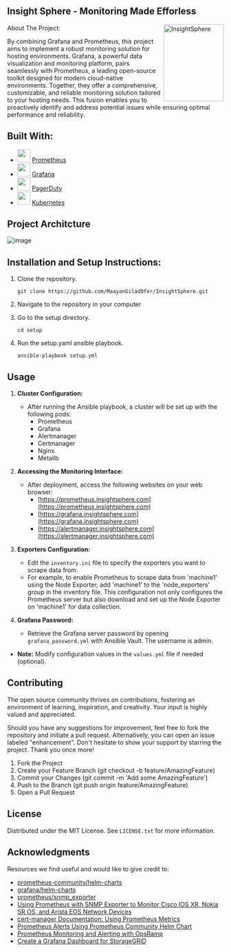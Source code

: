 ## Insight Sphere - Monitoring Made Efforless

<img src="https://github.com/tTomeRr/InsightSphere/assets/129614080/8d0c46b5-e045-43b7-9526-6a157c689e23" 
    align="right" alt="InsightSphere" width="140" height="178">

About The Project:

By combining Grafana and Prometheus, this project aims to implement a robust monitoring solution for hosting environments. Grafana, a powerful data visualization and       monitoring platform, pairs seamlessly with Prometheus, a leading open-source toolkit designed for modern cloud-native environments. Together, they offer a comprehensive,   customizable, and reliable monitoring solution tailored to your hosting needs. This fusion enables you to proactively identify and address potential issues while ensuring  optimal performance and reliability.


## Built With:
* [<img src="https://github.com/prometheus/docs/raw/ca2961b495c3e2a1e4586899c26de692fa5a28e7/static/prometheus_logo_orange_circle.svg" width="30" height="30">](https://prometheus.io/) [Prometheus](https://prometheus.io/)
* [<img src="https://upload.wikimedia.org/wikipedia/commons/thumb/3/3b/Grafana_icon.svg/32px-Grafana_icon.svg.png" width="30" height="30">](https://grafana.com/) [Grafana](https://grafana.com/)
* [<img src="https://www.pagerduty.com/favicon.ico" width="30" height="30">](https://www.pagerduty.com/) [PagerDuty](https://www.pagerduty.com/)
* [<img src="https://kubernetes.io/images/favicon.png" width="30" height="30">](https://kubernete.io/) [Kubernetes](https://kubernetes.io/)

## Project Architcture
![image](https://github.com/MaayanGiladOfer/InsightSphere/assets/135396661/f8c6574c-d88b-4b8e-bc8b-cf038f760d8f)

## Installation and Setup Instructions:

1. Clone the repository.

    `git clone https://github.com/MaayanGiladOfer/InsightSphere.git`

2. Navigate to the repository in your computer

3. Go to the setup directory.

    `cd setup`

4. Run the setup.yaml ansible playbook.

    `ansible-playbook setup.yml`

## Usage

1. **Cluster Configuration:**
   - After running the Ansible playbook, a cluster will be set up with the following pods:
     - Prometheus
     - Grafana
     - Alertmanager
     - Certmanager
     - Nginx
     - Metallb

2. **Accessing the Monitoring Interface:**
   - After deployment, access the following websites on your web browser:
     - [https://prometheus.insightsphere.com](https://prometheus.insightsphere.com)
     - [https://grafana.insightsphere.com](https://grafana.insightsphere.com)
     - [https://alertmanager.insightsphere.com](https://alertmanager.insightsphere.com)

2. **Exporters Configuration:**
   - Edit the `inventory.ini` file to specify the exporters you want to scrape data from.
   - For example, to enable Prometheus to scrape data from 'machine1' using the Node Exporter, add 'machine1' to the 'node_exporters' group in the inventory file.
     This configuration not only configures the Prometheus server but also download and set up the Node Exporter on 'machine1' for data collection.

3. **Grafana Password:**
   - Retrieve the Grafana server password by opening `grafana_password.yml` with Ansible Vault. The username is admin.


- **Note:** Modify configuration values in the `values.yml` file if needed (optional).


## Contributing

The open source community thrives on contributions, fostering an environment of learning, inspiration, and creativity. Your input is highly valued and appreciated.

Should you have any suggestions for improvement, feel free to fork the repository and initiate a pull request. Alternatively, you can open an issue labeled "enhancement".  Don't hesitate to show your support by starring the project. Thank you once more!

1. Fork the Project
2. Create your Feature Branch (git checkout -b feature/AmazingFeature)
3. Commit your Changes (git commit -m 'Add some AmazingFeature')
4. Push to the Branch (git push origin feature/AmazingFeature)
5. Open a Pull Request


## License

Distributed under the MIT License. See `LICENSE.txt` for more information.


## Acknowledgments

Resources we find useful and would like to give credit to:

- [prometheus-community/helm-charts](https://github.com/prometheus-community/helm-charts)
- [grafana/helm-charts](https://github.com/grafana/helm-charts)
- [prometheus/snmp_exporter](https://github.com/prometheus/snmp_exporter)
- [Using Prometheus with SNMP Exporter to Monitor Cisco IOS XR, Nokia SR OS, and Arista EOS Network Devices](https://karneliuk.com/2023/01/tools-12-using-prometheus-with-snmp-exporter-to-monitor-cisco-ios-xr-nokia-sr-os-and-arista-eos-network-devices/)
- [cert-manager Documentation: Using Prometheus Metrics](https://cert-manager.io/docs/tutorials/acme/nginx-ingress/)
- [Prometheus Alerts Using Prometheus Community Helm Chart](https://home.robusta.dev/blog/prometheus-alerts-using-prometheus-community-helm-chart)
- [Prometheus Monitoring and Alerting with OpsRamp](https://www.opsramp.com/guides/prometheus-monitoring/prometheus-alerting/)
- [Create a Grafana Dashboard for StorageGRID](https://docs.netapp.com/us-en/storagegrid-enable/tools-apps-guides/federate-prometheus.html#create-a-grafana-dashboard-for-storagegrid)
      
